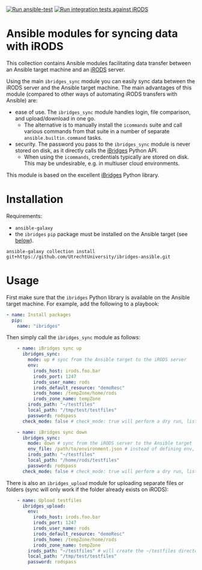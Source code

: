 [![Run ansible-test](https://github.com/UtrechtUniversity/ibridges-ansible/actions/workflows/ansible-test.yml/badge.svg)](https://github.com/UtrechtUniversity/ibridges-ansible/actions/workflows/ansible-test.yml)
[![Run integration tests against iRODS](https://github.com/UtrechtUniversity/ibridges-ansible/actions/workflows/irods-integration.yml/badge.svg)](https://github.com/UtrechtUniversity/ibridges-ansible/actions/workflows/irods-integration.yml)

# Ansible modules for syncing data with iRODS

This collection contains Ansible modules facilitating data transfer between an Ansible target machine and an [iRODS](https://irods.org) server.

Using the main `ibridges_sync` module you can easily sync data between the iRODS server and the Ansible target machine. The main advantages of this module (compared to other ways of automating iRODS transfers with Ansible) are:

* ease of use. The `ibridges_sync` module handles login, file comparison, and upload/download in one go.
    * The alternative is to manually install the `icommands` suite and call various commands from that suite in a number of separate `ansible.builtin.command` tasks.
* security. The password you pass to the `ibridges_sync` module is never stored on disk, as it directly calls the [iBridges](https://github.com/UtrechtUniversity/ibridges) Python API.
    * When using the `icommands`, credentials typically are stored on disk. This may be undesirable, e.g. in multiuser cloud environments.

This module is based on the excellent [iBridges](https://github.com/UtrechtUniversity/ibridges) Python library.

# Installation

Requirements:

* `ansible-galaxy`
* the `ibridges` `pip` package must be installed on the Ansible target (see [below](#Usage)).

`ansible-galaxy collection install git+https://github.com/UtrechtUniversity/ibridges-ansible.git`

# Usage

First make sure that the `ibridges` Python library is available on the Ansible target machine. For example, add the following to a playbook:

```yaml
- name: Install packages
  pip:
    name: "ibridges"
```

Then simply call the `ibridges_sync` module as follows:

```yaml
    - name: iBridges sync up
      ibridges_sync:
        mode: up # sync from the Ansible target to the iRODS server
        env:
          irods_host: irods.foo.bar
          irods_port: 1247
          irods_user_name: rods
          irods_default_resource: "demoResc"
          irods_home: /tempZone/home/rods
          irods_zone_name: tempZone
        irods_path: "~/testfiles"
        local_path: "/tmp/test/testfiles"
        password: rodspass
      check_mode: false # check_mode: true will perform a dry run, listing paths that would be changed

    - name: iBridges sync down
      ibridges_sync:
        mode: down # sync from the iRODS server to the Ansible target
        env_file: /path/to/environment.json # instead of defining env, you can also pass the location of an environment file.
        irods_path: "~/testfiles"
        local_path: "/home/rods/testfiles"
        password: rodspass
      check_mode: false # check_mode: true will perform a dry run, listing paths that would be changed
```

There is also an `ibridges_upload` module for uploading separate files or folders (sync will only work if the folder already exists on iRODS):

```yaml
    - name: Upload testfiles
      ibridges_upload:
        env:
          irods_host: irods.foo.bar
          irods_port: 1247
          irods_user_name: rods
          irods_default_resource: "demoResc"
          irods_home: /tempZone/home/rods
          irods_zone_name: tempZone
        irods_path: "~/testfiles" # will create the ~/testfiles directory on iRODS if it doesn not exist yet
        local_path: "/tmp/test/testfiles"
        password: rodspass
```

